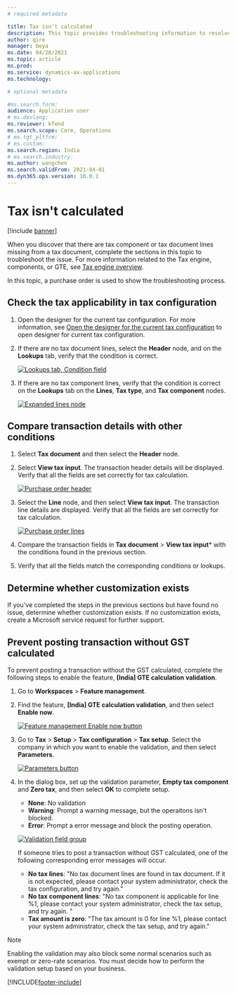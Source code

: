```yaml
---
# required metadata

title: Tax isn't calculated
description: This topic provides troubleshooting information to resolve the issue when tax isn't being calculated on tax documents.
author: qire
manager: beya
ms.date: 04/28/2021
ms.topic: article
ms.prod: 
ms.service: dynamics-ax-applications
ms.technology: 

# optional metadata

#ms.search.form:
audience: Application user
# ms.devlang: 
ms.reviewer: kfend
ms.search.scope: Core, Operations
# ms.tgt_pltfrm: 
# ms.custom: 
ms.search.region: India
# ms.search.industry: 
ms.author: wangchen
ms.search.validFrom: 2021-04-01
ms.dyn365.ops.version: 10.0.1
---
```


# Tax isn't calculated

[!include [banner](../includes/banner.md)]

When you discover that there are tax component or tax document lines missing from a tax document, complete the sections in this topic to troubleshoot the issue.
For more information related to the Tax engine, components, or GTE, see [Tax engine overview](../general-ledger/tax-engine.md).

In this topic, a purchase order is used to show the troubleshooting process. 

## Check the tax applicability in tax configuration

1. Open the designer for the current tax configuration. For more information, see [Open the designer for the current tax configuration](apac-ind-GST-troubleshooting-open-designer-current-used-tax-configuration.md)  to open designer for current tax configuration.
2. If there are no tax document lines, select the **Header** node, and on the **Lookups** tab, verify that the condition is correct. 

      [![Lookups tab, Condition field](./media/tax-not-calculated-Picture1.png)](./media/tax-not-calculated-Picture1.png)

3. If there are no tax component lines, verify that the condition is correct on the **Lookups** tab on the **Lines**, **Tax type**, and **Tax component** nodes. 

      [![Expanded lines node](./media/tax-not-calculated-Picture2.png)](./media/tax-not-calculated-Picture2.png)

## Compare transaction details with other conditions

1. Select **Tax document** and then select the **Header** node.
2. Select **View tax input**. The transaction header details will be displayed. Verify that all the fields are set correctly for tax calculation.

     [![Purchase order header](./media/tax-not-calculated-Picture3.png)](./media/tax-not-calculated-Picture3.png)

3. Select the **Line** node, and then select **View tax input**. The transaction line details are displayed. Verify that all the fields are set correctly for tax calculation.

     [![Purchase order lines](./media/tax-not-calculated-Picture4.png)](./media/tax-not-calculated-Picture4.png)

4. Compare the transaction fields in **Tax document** > **View tax input*** with the conditions found in the previous section.
5. Verify that all the fields match the corresponding conditions or lookups.

## Determine whether customization exists

If you've completed the steps in the previous sections but have found no issue, determine whether customization exists. If no customization exists, create a Microsoft service request for further support.

## Prevent posting transaction without GST calculated

To prevent posting a transaction without the GST calculated, complete the following steps to enable the feature, **[India] GTE calculation validation**.

1. Go to **Workspaces** > **Feature management**.
2. Find the feature, **[India] GTE calculation validation**, and then select **Enable now**.

     [![Feature management Enable now button](./media/tax-not-calculated-Picture5.png)](./media/tax-not-calculated-Picture5.png)

3. Go to **Tax** > **Setup** > **Tax configuration** > **Tax setup**. Select the company in which you want to enable the validation, and then select **Parameters**.

   [![Parameters button](./media/tax-not-calculated-Picture6.png)](./media/tax-not-calculated-Picture6.png)

4. In the dialog box, set up the validation parameter, **Empty tax component** and **Zero tax**, and then select **OK** to complete setup. 

      - **None**: No validation
      - **Warning**: Prompt a warning message, but the operaitons isn't blocked.
      - **Error**: Prompt a error message and block the posting operation.

   [![Validation field group](./media/tax-not-calculated-Picture7.png)](./media/tax-not-calculated-Picture7.png)

   If someone tries to post a transaction without GST calculated, one of the following corresponding error messages will occur.

   - **No tax lines**: "No tax document lines are found in tax document. If it is not expected, please contact your system administrator, check the tax configuration, and try again."
   - **No tax component lines**: "No tax component is applicable for line %1, please contact your system administrator, check the tax setup, and try again. "
   - **Tax amount is zero**: "The tax amount is 0 for line %1, please contact your system administrator, check the tax setup, and try again."

> [!NOTE]
> Enabling the validation may also block some normal scenarios such as exempt or zero-rate scenarios. You must decide how to perform the validation setup based on your business.


[!INCLUDE[footer-include](../../includes/footer-banner.md)]
